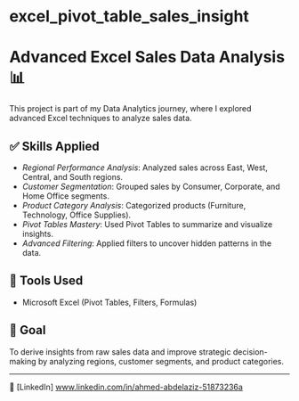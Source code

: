 # excel_pivot_table_sales_insight
# Advanced Excel Sales Data Analysis 📊

This project is part of my Data Analytics journey, where I explored advanced Excel techniques to analyze sales data.

## ✅ Skills Applied

- *Regional Performance Analysis*: Analyzed sales across East, West, Central, and South regions.
- *Customer Segmentation*: Grouped sales by Consumer, Corporate, and Home Office segments.
- *Product Category Analysis*: Categorized products (Furniture, Technology, Office Supplies).
- *Pivot Tables Mastery*: Used Pivot Tables to summarize and visualize insights.
- *Advanced Filtering*: Applied filters to uncover hidden patterns in the data.

## 🧰 Tools Used

- Microsoft Excel (Pivot Tables, Filters, Formulas)

## 🎯 Goal

To derive insights from raw sales data and improve strategic decision-making by analyzing regions, customer segments, and product categories.

---

🔗 [LinkedIn]
www.linkedin.com/in/ahmed-abdelaziz-51873236a
